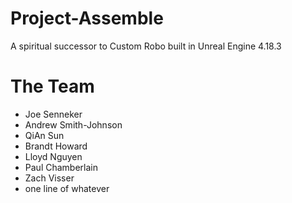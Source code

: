 # Project-Assemble
A spiritual successor to Custom Robo built in Unreal Engine 4.18.3

# The Team
- Joe Senneker
- Andrew Smith-Johnson
- QiAn Sun
- Brandt Howard
- Lloyd Nguyen
- Paul Chamberlain
- Zach Visser
- one line of whatever